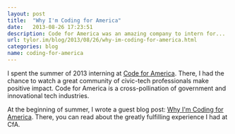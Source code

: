 ```yaml
---
layout: post
title:  "Why I'm Coding for America"
date:   2013-08-26 17:23:51
description: Code for America was an amazing company to intern for...
url: tylor.im/blog/2013/08/26/why-im-coding-for-america.html
categories: blog
name: coding-for-america
---
```


I spent the summer of 2013 interning at [Code for America][Code for America]. There, I had the chance to watch a great community of civic-tech professionals make positive impact. Code for America is a cross-pollination of government and innovational tech industries. 

At the beginning of summer, I wrote a guest blog post: [Why I'm Coding for America][Why I'm Coding for America]. There, you can read about the greatly fulfilling experience I had at CfA.

[Code for America]:http://www.codeforamerica.org/
[Why I'm Coding for America]:http://www.codeforamerica.org/2013/08/26/tylor-louis-why-im-coding-for-america/